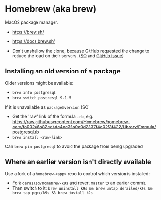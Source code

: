# Homebrew (aka brew)

MacOS package manager.

* <https://brew.sh/>
* <https://docs.brew.sh/>

* Don't unshallow the clone, because GitHub requested the change to reduce the load on their servers. ([SO](https://stackoverflow.com/a/55513642/125246) and [GitHub issue](https://github.com/Homebrew/brew/issues/3513#issuecomment-348599067))

## Installing an old version of a package

Older versions might be available:

* `brew info postgresql`
* `brew switch postresql 9.1.5`

If it is unavailable as `package@version` ([SO](https://stackoverflow.com/a/7787703/125246))

* Get the 'raw' link of the formula `.rb`, e.g. <https://raw.githubusercontent.com/Homebrew/homebrew-core/fa992c6a82eebdc4cc36a0c0d2837f4c02f3f422/Library/Formula/postgresql.rb>
* `brew install <raw-link>`

Can `brew pin postgresql` to avoid the package from being upgraded.

## Where an earlier version isn't directly available

Use a fork of a `homebrew-<app>` repo to control which version is installed:

* Fork `derailed/homebrew-k9s` and revert `master` to an earlier commit.
* Then switch to it: `brew uninstall k9s && brew untap derailed/k9s && brew tap pgpx/k9s && brew install k9s`